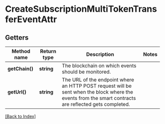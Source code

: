 # CreateSubscriptionMultiTokenTransferEventAttr

## Getters

Method name | Return type | Description | Notes
------------ | ------------- | ------------- | -------------
**getChain()** | **string** | The blockchain on which events should be monitored. |
**getUrl()** | **string** | The URL of the endpoint where an HTTP POST request will be sent when the block where the events from the smart contracts are reflected gets completed. |

[[Back to Index]](../index.md)
